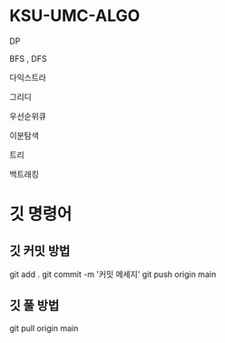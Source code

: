 # KSU-UMC-ALGO

DP

BFS , DFS

다익스트라

그리디

우선순위큐

이분탐색

트리

백트래킹

# 깃 명령어
## 깃 커밋 방법
git add .
git commit -m '커밋 메세지'
git push origin main

## 깃 풀 방법
git pull origin main